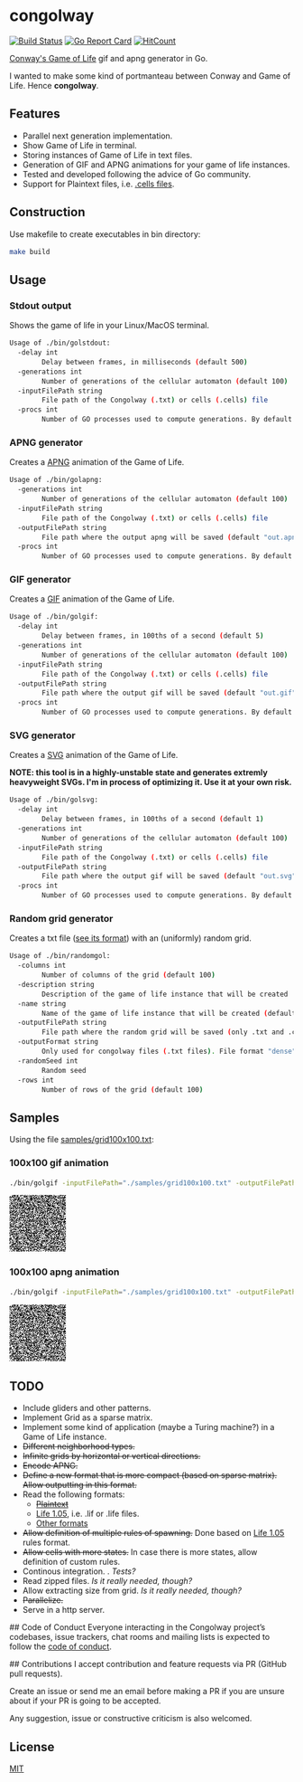 # congolway
[![Build Status](https://travis-ci.org/diegojromerolopez/congolway.svg?branch=master)](https://travis-ci.org/diegojromerolopez/congolway)
[![Go Report Card](https://goreportcard.com/badge/github.com/diegojromerolopez/congolway)](https://goreportcard.com/report/github.com/diegojromerolopez/congolway)
[![HitCount](http://hits.dwyl.com/diegojromerolopez/congolway.svg)](http://hits.dwyl.com/diegojromerolopez/congolway)


[Conway's Game of Life](https://en.wikipedia.org/wiki/Conway%27s_Game_of_Life) gif and apng generator in Go.

I wanted to make some kind of portmanteau between Conway and Game of Life.
Hence **congolway**.

## Features
* Parallel next generation implementation.
* Show Game of Life in terminal.
* Storing instances of Game of Life in text files.
* Generation of GIF and APNG animations for your game of life instances.
* Tested and developed following the advice of Go community.
* Support for Plaintext files, i.e. [.cells files](https://www.conwaylife.com/wiki/Plaintext).


## Construction
Use makefile to create executables in bin directory:

```sh
make build
```

## Usage

### Stdout output
Shows the game of life in your Linux/MacOS terminal.
```sh
Usage of ./bin/golstdout:
  -delay int
        Delay between frames, in milliseconds (default 500)
  -generations int
        Number of generations of the cellular automaton (default 100)
  -inputFilePath string
        File path of the Congolway (.txt) or cells (.cells) file
  -procs int
        Number of GO processes used to compute generations. By default is -1 (use as many as hardware CPUs), enter a positive integer to set a custom number of proceses (default -1)
```

### APNG generator
Creates a [APNG](https://en.wikipedia.org/wiki/APNG) animation of the Game of Life.
```sh
Usage of ./bin/golapng:
  -generations int
        Number of generations of the cellular automaton (default 100)
  -inputFilePath string
        File path of the Congolway (.txt) or cells (.cells) file
  -outputFilePath string
        File path where the output apng will be saved (default "out.apng")
  -procs int
        Number of GO processes used to compute generations. By default is -1 (use as many as hardware CPUs), enter a positive integer to set a custom number of proceses (default -1)
```

### GIF generator
Creates a [GIF](https://en.wikipedia.org/wiki/GIF) animation of the Game of Life.
```sh
Usage of ./bin/golgif:
  -delay int
        Delay between frames, in 100ths of a second (default 5)
  -generations int
        Number of generations of the cellular automaton (default 100)
  -inputFilePath string
        File path of the Congolway (.txt) or cells (.cells) file
  -outputFilePath string
        File path where the output gif will be saved (default "out.gif")
  -procs int
        Number of GO processes used to compute generations. By default is -1 (use as many as hardware CPUs), enter a positive integer to set a custom number of proceses (default -1)
```

### SVG generator
Creates a [SVG](https://en.wikipedia.org/wiki/Scalable_Vector_Graphics) animation of the Game of Life.

**NOTE: this tool is in a highly-unstable state and generates extremly heavyweight SVGs.
I'm in process of optimizing it. Use it at your own risk.**

```sh
Usage of ./bin/golsvg:
  -delay int
        Delay between frames, in 100ths of a second (default 1)
  -generations int
        Number of generations of the cellular automaton (default 100)
  -inputFilePath string
        File path of the Congolway (.txt) or cells (.cells) file
  -outputFilePath string
        File path where the output gif will be saved (default "out.svg")
  -procs int
        Number of GO processes used to compute generations. By default is -1 (use as many as hardware CPUs), enter a positive integer to set a custom number of proceses (default -1)
```

### Random grid generator
Creates a txt file ([see its format](/doc/congolway_file_format.md)) with an (uniformly) random grid.
```sh
Usage of ./bin/randomgol:
  -columns int
        Number of columns of the grid (default 100)
  -description string
        Description of the game of life instance that will be created
  -name string
        Name of the game of life instance that will be created (default "Random Gol")
  -outputFilePath string
        File path where the random grid will be saved (only .txt and .cells extensions are allowed) (default "out.txt")
  -outputFormat string
        Only used for congolway files (.txt files). File format "dense" or "sparse"
  -randomSeed int
        Random seed
  -rows int
        Number of rows of the grid (default 100)
```

## Samples

Using the file [samples/grid100x100.txt](samples/grid100x100.txt):

### 100x100 gif animation
```sh
./bin/golgif -inputFilePath="./samples/grid100x100.txt" -outputFilePath="./samples/grid100x100.gif"
```

![grid100x100 gif](samples/grid100x100.gif)

### 100x100 apng animation
```sh
./bin/golgif -inputFilePath="./samples/grid100x100.txt" -outputFilePath="./samples/grid100x100.apng"
```

![grid100x100 apng](samples/grid100x100.apng)


## TODO
* Include gliders and other patterns.
* Implement Grid as a sparse matrix.
* Implement some kind of application (maybe a Turing machine?) in a Game of Life instance.
* ~~Different neighborhood types.~~
* ~~Infinite grids by horizontal or vertical directions.~~
* ~~Encode APNG.~~
* ~~Define a new format that is more compact (based on sparse matrix). Allow outputting in this format.~~
* Read the following formats:
  * ~~[Plaintext](https://www.conwaylife.com/wiki/Plaintext)~~
  * [Life 1.05](https://www.conwaylife.com/wiki/Life_1.05), i.e. .lif or .life files.
  * [Other formats](http://psoup.math.wisc.edu/mcell/ca_files_formats.html)
* ~~Allow definition of multiple rules of spawning.~~ Done based on [Life 1.05](https://www.conwaylife.com/wiki/Life_1.05) rules format.
* ~~Allow cells with more states.~~ In case there is more states, allow definition of custom rules.
* Continous integration. . *Tests?*
* Read zipped files. *Is it really needed, though?*
* Allow extracting size from grid. *Is it really needed, though?*
* ~~Parallelize.~~
* Serve in a http server.

## Code of Conduct
Everyone interacting in the Congolway project’s codebases, issue trackers,
chat rooms and mailing lists is expected to follow the [code of conduct](/CODE_OF_CONDUCT.md).

## Contributions
I accept contribution and feature requests via PR (GitHub pull requests).

Create an issue or send me an email before making a PR if you are unsure
about if your PR is going to be accepted.

Any suggestion, issue or constructive criticism is also welcomed.

## License
[MIT](LICENSE)
